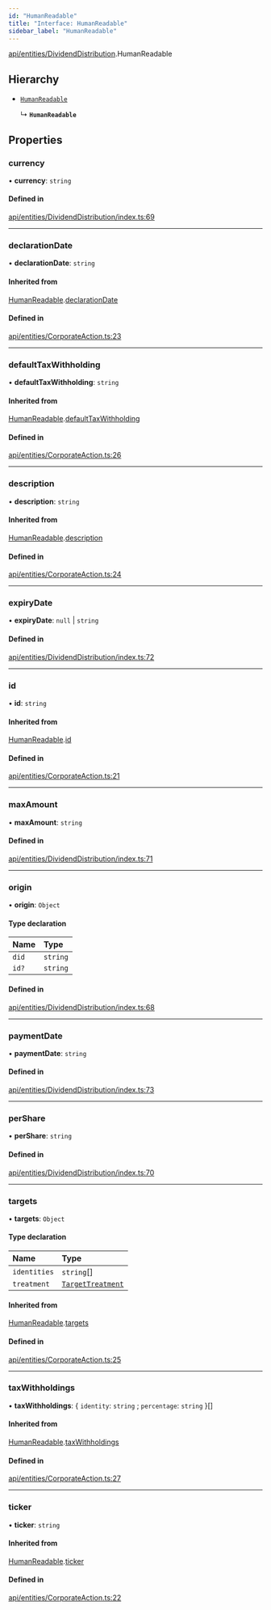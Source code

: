 ```yaml
---
id: "HumanReadable"
title: "Interface: HumanReadable"
sidebar_label: "HumanReadable"
---
```


[api/entities/DividendDistribution](../../../../../modules/API/Entities/DividendDistribution/DividendDistribution.md).HumanReadable

## Hierarchy

- [`HumanReadable`](../../CorporateAction/HumanReadable/HumanReadable.md)

  ↳ **`HumanReadable`**

## Properties

### currency

• **currency**: `string`

#### Defined in

[api/entities/DividendDistribution/index.ts:69](https://github.com/F-OBrien/polymesh-sdk/blob/012f1745/src/api/entities/DividendDistribution/index.ts#L69)

___

### declarationDate

• **declarationDate**: `string`

#### Inherited from

[HumanReadable](../../CorporateAction/HumanReadable/HumanReadable.md).[declarationDate](../../CorporateAction/HumanReadable/HumanReadable.md#declarationdate)

#### Defined in

[api/entities/CorporateAction.ts:23](https://github.com/F-OBrien/polymesh-sdk/blob/012f1745/src/api/entities/CorporateAction.ts#L23)

___

### defaultTaxWithholding

• **defaultTaxWithholding**: `string`

#### Inherited from

[HumanReadable](../../CorporateAction/HumanReadable/HumanReadable.md).[defaultTaxWithholding](../../CorporateAction/HumanReadable/HumanReadable.md#defaulttaxwithholding)

#### Defined in

[api/entities/CorporateAction.ts:26](https://github.com/F-OBrien/polymesh-sdk/blob/012f1745/src/api/entities/CorporateAction.ts#L26)

___

### description

• **description**: `string`

#### Inherited from

[HumanReadable](../../CorporateAction/HumanReadable/HumanReadable.md).[description](../../CorporateAction/HumanReadable/HumanReadable.md#description)

#### Defined in

[api/entities/CorporateAction.ts:24](https://github.com/F-OBrien/polymesh-sdk/blob/012f1745/src/api/entities/CorporateAction.ts#L24)

___

### expiryDate

• **expiryDate**: ``null`` \| `string`

#### Defined in

[api/entities/DividendDistribution/index.ts:72](https://github.com/F-OBrien/polymesh-sdk/blob/012f1745/src/api/entities/DividendDistribution/index.ts#L72)

___

### id

• **id**: `string`

#### Inherited from

[HumanReadable](../../CorporateAction/HumanReadable/HumanReadable.md).[id](../../CorporateAction/HumanReadable/HumanReadable.md#id)

#### Defined in

[api/entities/CorporateAction.ts:21](https://github.com/F-OBrien/polymesh-sdk/blob/012f1745/src/api/entities/CorporateAction.ts#L21)

___

### maxAmount

• **maxAmount**: `string`

#### Defined in

[api/entities/DividendDistribution/index.ts:71](https://github.com/F-OBrien/polymesh-sdk/blob/012f1745/src/api/entities/DividendDistribution/index.ts#L71)

___

### origin

• **origin**: `Object`

#### Type declaration

| Name | Type |
| :------ | :------ |
| `did` | `string` |
| `id?` | `string` |

#### Defined in

[api/entities/DividendDistribution/index.ts:68](https://github.com/F-OBrien/polymesh-sdk/blob/012f1745/src/api/entities/DividendDistribution/index.ts#L68)

___

### paymentDate

• **paymentDate**: `string`

#### Defined in

[api/entities/DividendDistribution/index.ts:73](https://github.com/F-OBrien/polymesh-sdk/blob/012f1745/src/api/entities/DividendDistribution/index.ts#L73)

___

### perShare

• **perShare**: `string`

#### Defined in

[api/entities/DividendDistribution/index.ts:70](https://github.com/F-OBrien/polymesh-sdk/blob/012f1745/src/api/entities/DividendDistribution/index.ts#L70)

___

### targets

• **targets**: `Object`

#### Type declaration

| Name | Type |
| :------ | :------ |
| `identities` | `string`[] |
| `treatment` | [`TargetTreatment`](../../../../../enums/API/Entities/CorporateActionBase/Types/TargetTreatment/TargetTreatment.md) |

#### Inherited from

[HumanReadable](../../CorporateAction/HumanReadable/HumanReadable.md).[targets](../../CorporateAction/HumanReadable/HumanReadable.md#targets)

#### Defined in

[api/entities/CorporateAction.ts:25](https://github.com/F-OBrien/polymesh-sdk/blob/012f1745/src/api/entities/CorporateAction.ts#L25)

___

### taxWithholdings

• **taxWithholdings**: { `identity`: `string` ; `percentage`: `string`  }[]

#### Inherited from

[HumanReadable](../../CorporateAction/HumanReadable/HumanReadable.md).[taxWithholdings](../../CorporateAction/HumanReadable/HumanReadable.md#taxwithholdings)

#### Defined in

[api/entities/CorporateAction.ts:27](https://github.com/F-OBrien/polymesh-sdk/blob/012f1745/src/api/entities/CorporateAction.ts#L27)

___

### ticker

• **ticker**: `string`

#### Inherited from

[HumanReadable](../../CorporateAction/HumanReadable/HumanReadable.md).[ticker](../../CorporateAction/HumanReadable/HumanReadable.md#ticker)

#### Defined in

[api/entities/CorporateAction.ts:22](https://github.com/F-OBrien/polymesh-sdk/blob/012f1745/src/api/entities/CorporateAction.ts#L22)
